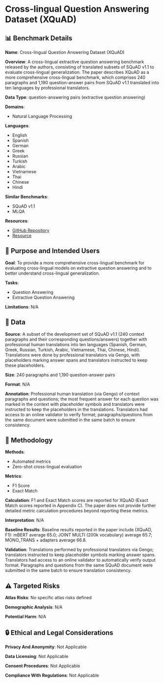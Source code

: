 # Cross-lingual Question Answering Dataset (XQuAD)

## 📊 Benchmark Details

**Name**: Cross-lingual Question Answering Dataset (XQuAD)

**Overview**: A cross-lingual extractive question answering benchmark released by the authors, consisting of translated subsets of SQuAD v1.1 to evaluate cross-lingual generalization. The paper describes XQuAD as a more comprehensive cross-lingual benchmark, which comprises 240 paragraphs and 1,190 question-answer pairs from SQuAD v1.1 translated into ten languages by professional translators.

**Data Type**: question-answering pairs (extractive question answering)

**Domains**:
- Natural Language Processing

**Languages**:
- English
- Spanish
- German
- Greek
- Russian
- Turkish
- Arabic
- Vietnamese
- Thai
- Chinese
- Hindi

**Similar Benchmarks**:
- SQuAD v1.1
- MLQA

**Resources**:
- [GitHub Repository](https://github.com/deepmind/xquad)
- [Resource](https://arxiv.org/abs/1910.11856)

## 🎯 Purpose and Intended Users

**Goal**: To provide a more comprehensive cross-lingual benchmark for evaluating cross-lingual models on extractive question answering and to better understand cross-lingual generalization.

**Tasks**:
- Question Answering
- Extractive Question Answering

**Limitations**: N/A

## 💾 Data

**Source**: A subset of the development set of SQuAD v1.1 (240 context paragraphs and their corresponding questions/answers) together with professional human translations into ten languages (Spanish, German, Greek, Russian, Turkish, Arabic, Vietnamese, Thai, Chinese, Hindi). Translations were done by professional translators via Gengo, with placeholders marking answer spans and translators instructed to keep these placeholders.

**Size**: 240 paragraphs and 1,190 question-answer pairs

**Format**: N/A

**Annotation**: Professional human translation (via Gengo) of context paragraphs and questions; the most frequent answer for each question was marked in the context with placeholder symbols and translators were instructed to keep the placeholders in the translations. Translators had access to an online validator to verify format; paragraphs/questions from the same document were submitted in the same batch to ensure consistency.

## 🔬 Methodology

**Methods**:
- Automated metrics
- Zero-shot cross-lingual evaluation

**Metrics**:
- F1 Score
- Exact Match

**Calculation**: F1 and Exact Match scores are reported for XQuAD (Exact Match scores reported in Appendix C). The paper does not provide further detailed metric calculation procedures beyond reporting these metrics.

**Interpretation**: N/A

**Baseline Results**: Baseline results reported in the paper include (XQuAD, F1): mBERT average 65.0; JOINT MULTI (200k vocabulary) average 65.7; MONO_TRANS + adapters average 66.8.

**Validation**: Translations performed by professional translators via Gengo; translators instructed to keep placeholder symbols marking answer spans. Translators had access to an online validator to automatically verify output format. Paragraphs and questions from the same SQuAD document were submitted in the same batch to ensure translation consistency.

## ⚠️ Targeted Risks

**Atlas Risks**:
No specific atlas risks defined

**Demographic Analysis**: N/A

**Potential Harm**: N/A

## 🔒 Ethical and Legal Considerations

**Privacy And Anonymity**: Not Applicable

**Data Licensing**: Not Applicable

**Consent Procedures**: Not Applicable

**Compliance With Regulations**: Not Applicable
